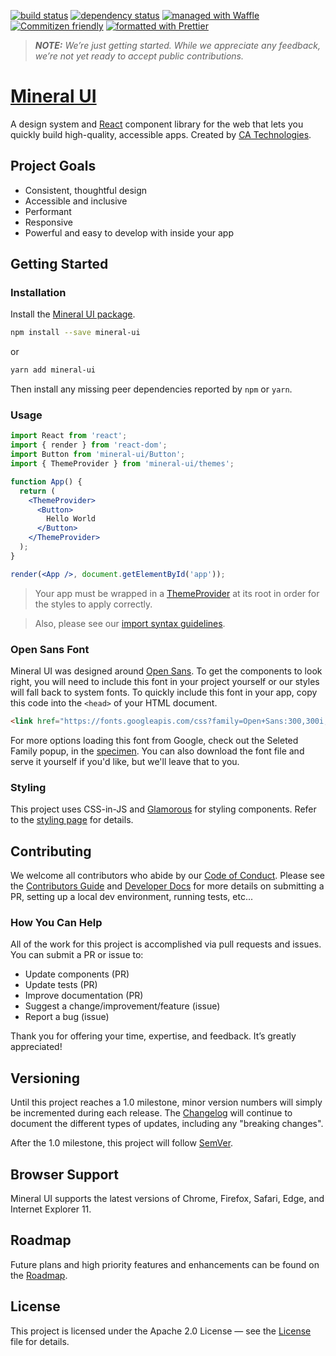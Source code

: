 
[![build status](https://travis-ci.org/mineral-ui/mineral-ui.svg?branch=master)](https://travis-ci.org/mineral-ui/mineral-ui)
[![dependency status](https://www.versioneye.com/user/projects/59149f47a78614006150527c/badge.svg)](https://www.versioneye.com/user/projects/59149f47a78614006150527c)
[![managed with Waffle](https://img.shields.io/badge/managed_with-waffle-72b2e4.svg)](https://waffle.io/mineral-ui/mineral-ui)
[![Commitizen friendly](https://img.shields.io/badge/Commitizen-friendly-brightgreen.svg?style=flat)](http://commitizen.github.io/cz-cli/)
[![formatted with Prettier](https://img.shields.io/badge/formatted_with-Prettier-ff69b4.svg)](https://github.com/prettier/prettier)

> **_NOTE:_** _We’re just getting started. While we appreciate any feedback, we’re not yet ready to accept public contributions._

# [Mineral UI](https://mineral-ui.github.io/)

A design system and [React](https://reactjs.org/) component library for the web that lets you quickly build high-quality, accessible apps. Created by [CA Technologies](http://ca.com).

## Project Goals

- Consistent, thoughtful design
- Accessible and inclusive
- Performant
- Responsive
- Powerful and easy to develop with inside your app


## Getting Started

### Installation

Install the [Mineral UI package](https://www.npmjs.com/package/mineral-ui).

```sh
npm install --save mineral-ui
```

or

```bash
yarn add mineral-ui
```

Then install any missing peer dependencies reported by `npm` or `yarn`.

### Usage

```jsx
import React from 'react';
import { render } from 'react-dom';
import Button from 'mineral-ui/Button';
import { ThemeProvider } from 'mineral-ui/themes';

function App() {
  return (
    <ThemeProvider>
      <Button>
        Hello World
      </Button>
    </ThemeProvider>
  );
}

render(<App />, document.getElementById('app'));
```

> Your app must be wrapped in a [ThemeProvider](https://mineral-ui.com/components/theme-provider/) at its root in order for the styles to apply correctly.

> Also, please see our [import syntax guidelines](./docs/import-syntax.md).


### Open Sans Font

Mineral UI was designed around [Open Sans](https://fonts.google.com/specimen/Open+Sans). To get the components to look right, you will need to include this font in your project yourself or our styles will fall back to system fonts. To quickly include this font in your app, copy this code into the `<head>` of your HTML document.

```html
<link href="https://fonts.googleapis.com/css?family=Open+Sans:300,300i,400,400i,600,600i,700,700i,800,800i" rel="stylesheet">
```

For more options loading this font from Google, check out the Seleted Family popup, in the [specimen](https://fonts.google.com/specimen/Open+Sans?selection.family=Open+Sans). You can also download the font file and serve it yourself if you'd like, but we'll leave that to you.


### Styling

This project uses CSS-in-JS and [Glamorous](https://glamorous.rocks) for styling components. Refer to the [styling page](https://mineral-ui.com/styling/) for details.


## Contributing

We welcome all contributors who abide by our [Code of Conduct](./CODE_OF_CONDUCT.md). Please see the [Contributors Guide](./CONTRIBUTING.md) and [Developer Docs](./docs/README.md) for more details on submitting a PR, setting up a local dev environment, running tests, etc...


### How You Can Help

All of the work for this project is accomplished via pull requests and issues. You can submit a PR or issue to:

- Update components (PR)
- Update tests (PR)
- Improve documentation (PR)
- Suggest a change/improvement/feature (issue)
- Report a bug (issue)

Thank you for offering your time, expertise, and feedback. It’s greatly appreciated!


## Versioning

Until this project reaches a 1.0 milestone, minor version numbers will simply be incremented during each release.  The [Changelog](./CHANGELOG.md) will continue to document the different types of updates, including any "breaking changes".

After the 1.0 milestone, this project will follow [SemVer](http://semver.org/).


## Browser Support

Mineral UI supports the latest versions of Chrome, Firefox, Safari, Edge, and Internet Explorer 11.


## Roadmap

Future plans and high priority features and enhancements can be found on the [Roadmap](https://mineral-ui.com/roadmap).


## License

This project is licensed under the Apache 2.0 License — see the [License](./LICENSE.md) file for details.
